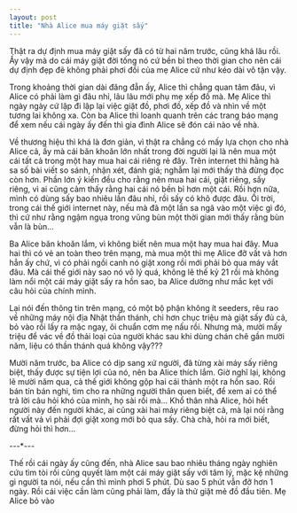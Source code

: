 ```yaml
---
layout: post
title: "Nhà Alice mua máy giặt sấy"
---
```


Thật ra dự định mua máy giặt sấy đã có từ hai năm trước, cũng khá lâu rồi. Ấy vậy mà do cái máy giặt đời tống nó cứ bền bỉ theo thời gian cho nên cái dự định đẹp đẽ không phải phơi đồi của mẹ Alice cứ như kéo dài vô tận vậy.

Trong khoảng thời gian dài đăng đẵn ấy, Alice thì chẳng quan tâm đâu, vì Alice có phải làm gì đâu nhỉ, lâu lâu mới phụ mẹ xếp đồ mà. Mẹ Alice thì ngày ngày cứ lập đi lập lại việc giặt đồ, phơi đồ, xếp đồ và nhìn về một tương lai không xa. Còn ba Alice thì loanh quanh trên các trang báo mạng để xem nếu cái ngày ấy đến thì gia đình Alice sẽ đón cái nào về nhà. 

Về thương hiệu thì khá là đơn giản, vì thật ra chẳng có mấy lựa chọn cho nhà Alice cả, ấy mà cái băn khoăn lớn nhất trong đời người lại là nên mua một cái tất cả trong một hay mua hai cái riêng rẻ đây. Trên internet thì hằng hà sa số bài viết so sánh, nhận xét, đánh giá; nghẫm lại mới thấy thà đừng đọc còn hơn. Phần lớn ý kiến đều cho rằng nên mua hai cái, giặt riêng, sấy riêng, vì ai cũng cảm thấy rằng hai cái nó bền bỉ hơn một cái. Rồi hơn nữa, mình có dùng sấy bao nhiêu lần đâu nhỉ, rồi sấy có khô được đâu. Ối trời, trong cái thế giới internet này, nếu mà đã một lần sa ngã vào một việc gì đó, thì cứ như rằng ngậm ngụa trong vũng bùn một thời gian mới thấy rằng bùn vẫn là bùn...

Ba Alice băn khoăn lắm, vì không biết nên mua một hay mua hai đây. Mua hai thì có vẻ an toàn theo trên mạng, mà mua một thì mẹ Alice đỡ vất vả hơn hẳn ấy chứ, vì có phải ngồi canh nó giặt xong rồi mới phải bỏ qua máy vắt đâu. Mà cái thế giới này sao nó vô lý quá, không lẽ thế kỷ 21 rồi mà không làm nổi một cái máy giặt sấy ra hồn sao, ba Alice dường như mắc kẹt với câu hỏi của chính mình. 

Lại nói đến thông tin trên mạng, có một bộ phận không ít seeders, rêu rao về những máy nội địa Nhật thần thánh, chỉ hơn chục triệu mà giặt sấy đủ cả, bỏ vào rồi lấy ra mặc ngay, ôi chuẩn cơm mẹ nấu rồi. Nhưng mà, mười mấy triệu để vác về đồ thải loại của người khác sau khi dùng chán chê gần mười năm, liệu có thần thánh quá không vậy???

Mười năm trước, ba Alice có dịp sang xứ người, đã từng xài máy sấy riêng biệt, thấy được sự tiện lợi của nó, nên ba Alice thích lắm. Giờ nghĩ lại, không lẽ mười năm qua, cả thế giới không gộp hai cái thành một ra hồn sao. Rồi bán tín bán nghi, tìm cho ra những người thân quen biết, để xem ai có thể trả lời câu hỏi khó của mình, họ sài rồi mà... Khổ thân nhà Alice, hỏi hết người này đến người khác, ai cũng xài hai máy riêng biệt cả, mà lại nói rằng rất vất vả vì phải đợi giặt xong mới bỏ qua sấy. Chà chà, hỏi ra mới biết, đừng hỏi thì hơn...

---*---

Thế rồi cái ngày ấy cũng đến, nhà Alice sau bao nhiêu tháng ngày nghiên cứu tìm tòi rồi cũng quyết làm một cái máy giặt sấy với tâm lý, mặc kệ những gì người ta nói, nếu cần thì mình phơi 5 phút. Dù sao 5 phút vẫn đỡ hơn 1 ngày. Rồi cái việc cần làm cũng phải làm, đấy là thử giặt mẻ đồ đầu tiên. Mẹ Alice bỏ vào 